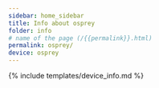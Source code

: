 ```yaml
---
sidebar: home_sidebar
title: Info about osprey
folder: info
# name of the page (/{{permalink}}.html)
permalink: osprey/
device: osprey
---
```

{% include templates/device_info.md %}
